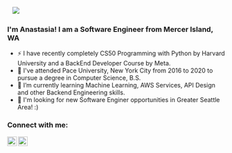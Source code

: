 <a href="https://sourcerer.io/ag10946n"><img src="https://img.shields.io/badge/Python-412%20commits-orange.svg" alt=""></a>
<a href="https://sourcerer.io/ag10946n"><img src="https://img.shields.io/badge/Java-80%20commits-orange.svg" alt=""></a>
<a href="https://sourcerer.io/ag10946n"><img src="https://img.shields.io/badge/Swift-4%20commits-orange.svg" alt=""></a>
![](https://komarev.com/ghpvc/?username=ag10946n&color=green)  
### I'm Anastasia! I am a Software Engineer from Mercer Island, WA
- ⚡ I have recently completely CS50 Programming with Python by Harvard University and a BackEnd Developer Course by Meta.        
- 🔭 I've attended Pace University, New York City from 2016 to 2020 to pursue a degree in Computer Science, B.S.
- 🌱 I’m currently learning Machine Learning, AWS Services, API Design and other Backend Engineering skills.
- 💼 I'm looking for new Software Enginer opportunities in Greater Seattle Area! :)
       
### Connect with me:    
   
[<img align="left" alt="ag10946n | LinkedIn" width="22px" src="https://cdn.jsdelivr.net/npm/simple-icons@v3/icons/linkedin.svg" />](https://www.linkedin.com/in/anastasiakarunos/) 
[<img align="left" alt="ag10946n | LinkedIn" width="22px" src="https://cdn.jsdelivr.net/npm/simple-icons@v3/icons/gmail.svg" />](mailto:ag10946n@gmail.com?subject=[GitHub]%20Source%20Han%20Sans)
<br /> 
